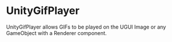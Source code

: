 # UnityGifPlayer
UnityGifPlayer allows GIFs to be played on the UGUI Image or any GameObject with a Renderer component.
